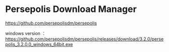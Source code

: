 # Persepolis Download Manager
https://github.com/persepolisdm/persepolis

windows version ：https://github.com/persepolisdm/persepolis/releases/download/3.2.0/persepolis_3.2.0.0_windows_64bit.exe
